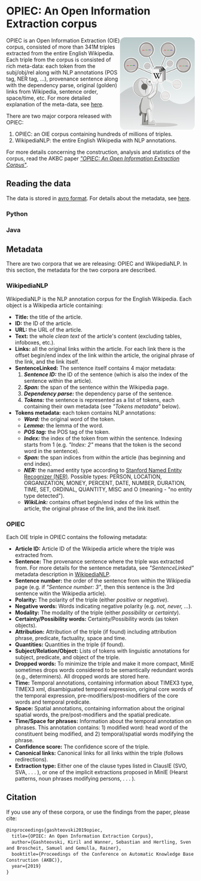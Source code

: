 # OPIEC: An Open Information Extraction corpus

<img src="img/opiec-logo.png" align="right" width=200>

OPIEC is an Open Information Extraction (OIE) corpus, consisted of more than 341M triples extracted from the entire English Wikipedia. Each triple from the corpus is consisted of rich meta-data: each token from the subj/obj/rel along with NLP annotations (POS tag, NER tag, ...), provenance sentence along with the dependency parse, original (golden) links from Wikipedia, sentence order, space/time, etc. For more detailed explanation of the meta-data, see [here](#metadata). 

There are two major corpora released with OPIEC:

1. OPIEC: an OIE corpus containing hundreds of millions of triples.
2. WikipediaNLP: the entire English Wikipedia with NLP annotations.

For more details concerning the construction, analysis and statistics of the corpus, read the AKBC paper [*"OPIEC: An Open Information Extraction Corpus*"](https://arxiv.org/pdf/1904.12324.pdf).

## Reading the data

The data is stored in [avro format](https://avro.apache.org/). For details about the metadata, see [here](#metadata).

### Python

### Java

## Metadata

There are two corpora that we are releasing: OPIEC and WikipediaNLP. In this section, the metadata for the two corpora are described. 

### WikipediaNLP

WikipediaNLP is the NLP annotation corpus for the English Wikipedia. Each object is a Wikipedia article containing:

* **Title:** the title of the article.
* **ID:** the ID of the article.
* **URL:** the URL of the article.
* **Text:** the whole *clean text* of the article's content (excluding tables, infoboxes, etc.).
* **Links:** all the original links within the article. For each link there is the offset begin/end index of the link within the article, the original phrase of the link, and the link itself.
* **SentenceLinked:** The sentence itself contains 4 major metadata:
   1. ***Sentence ID:*** the ID of the sentence (which is also the index of the sentence within the article).
   2. ***Span:*** the span of the sentence within the Wikipedia page. 
   3. ***Dependency parse:*** the dependency parse of the sentence. 
   4. ***Tokens:*** the sentence is represented as a list of tokens, each containing their own metadata (see *"Tokens metadata"* below).
* **Tokens metadata:** each token contains NLP annotations: 
   * ***Word:*** the original word of the token.
   * ***Lemma:*** the lemma of the word.
   * ***POS tag:*** the POS tag of the token.
   * ***Index:*** the index of the token from within the sentence. Indexing starts from 1 (e.g. *"Index: 2"* means that the token is the second word in the sentence).
   * ***Span:*** the span indices from within the article (has beginning and end index).
   * ***NER:*** the named entity type according to [Stanford Named Entity Recognizer (NER)](https://nlp.stanford.edu/software/CRF-NER.html). Possible types: PERSON, LOCATION, ORGANIZATION, MONEY, PERCENT, DATE, NUMBER, DURATION, TIME, SET, ORDINAL, QUANTITY, MISC and O (meaning - "no entity type detected"). 
   * ***WikiLink:*** contains offset begin/end index of the link within the article, the original phrase of the link, and the link itself.

### OPIEC

Each OIE triple in OPIEC contains the following metadata:

* **Article ID:**  Article ID of the Wikipedia article where the triple was extracted from. 
* **Sentence:** The provenance sentence where the triple was extracted from. For more details for the sentence metadata, see *"SentenceLinked"* metadata description in [WikipediaNLP](#wikipedianlp).
* **Sentence number:** the order of the sentence from within the Wikipedia page (e.g. if *"Sentence number: 3"*, then this sentence is the 3rd sentence witin the Wikipedia article). 
* **Polarity:**  The polarity of the triple (either *positive* or *negative*).
* **Negative words:** Words indicating negative polarity (e.g. *not, never, ...*).
* **Modality:**  The modality of the triple (either *possibility* or *certainty*).
* **Certainty/Possibility words:** Certainty/Possibility words (as token objects).
* **Attribution:**  Attribution of the triple (if found) including attribution phrase, predicate, factuality, space and time.
* **Quantities:**  Quantities in the triple (if found).
* **Subject/Relation/Object:** Lists of tokens with linguistic annotations for subject, predicate, and object of the triple.
* **Dropped words:**  To minimize the triple and make it more compact, MinIE sometimes drops words considered to be semantically redundant words (e.g., determiners). All dropped words are stored here.
* **Time:** Temporal annotations, containing information about TIMEX3 type, TIMEX3 xml, disambiguated temporal expression, original core words of the temporal expression, pre-modifiers/post-modifiers of the core words and temporal predicate. 
* **Space:**  Spatial annotations, containing information about the original spatial words, the pre/post-modifiers and the spatial predicate.
* **Time/Space for phrases:** Information about the temporal annotation on phrases. This annotation contains: 1) modified word: head word of the constituent being modified, and 2) temporal/spatial words modifying the phrase.
* **Confidence score:** The confidence score of the triple.
* **Canonical links:** Canonical links for all links within the triple (follows redirections).
* **Extraction type:**  Either one of the clause types listed in ClausIE (SVO, SVA, . . . ), or one of the implicit extractions proposed in MinIE (Hearst patterns, noun phrases modifying persons, . . . ).

## Citation

If you use any of these corpora, or use the findings from the paper, please cite: 

```
@inproceedings{gashteovski2019opiec,
  title={OPIEC: An Open Information Extraction Corpus},
  author={Gashteovski, Kiril and Wanner, Sebastian and Hertling, Sven and Broscheit, Samuel and Gemulla, Rainer},
  booktitle={Proceedings of the Conference on Automatic Knowledge Base Construction (AKBC)},
  year={2019}
}
```

